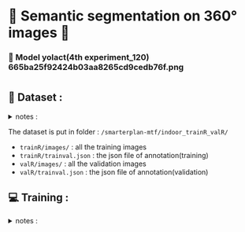 # :cherry_blossom: Semantic segmentation on 360° images :cherry_blossom:



### :tea: Model yolact(4th experiment_120) 665ba25f92424b03aa8265cd9cedb76f.png 




#


## :floppy_disk: Dataset :

<details>
  <summary> notes : </summary>
  1. From lableme to coco : [This github](https://github.com/Tony607/labelme2coco.git)
</details>

The dataset is put in folder : `/smarterplan-mtf/indoor_trainR_valR/`
- `trainR/images/` : all the training images
- `trainR/trainval.json` : the json file of annotation(training)
- `valR/images/` : all the validation images
- `valR/trainval.json` : the json file of annotation(validation)

## :computer: Training :
<details>
  <summary> notes : </summary>
  1. Please, make sure your pc has appropiate GPU.
  2. Finetune : Please, go to this [link](https://github.com/dbolya/yolact/issues/36) for instruction.
  3. To change configuration : <a link>(/smarterplan-mtf/yolact/data/config.py)
1. Change the config in file : `/smarterplan-mtf/yolact/data/config.py`

2. run `/smarterplan-mtf/yolact/train.py`
```
python train.py --config=yolact_resnet101_indoor1216R_all4_add_config --batch_size=3
```

## :clipboard: Validation :
1. Plot images of mask and bounding box
```
python val.py --config=yolact_resnet101_indoor1216R_all4_add_config --top_k=35 --images=test_images:output
```

The output will be plotted in folder `output`.

2. Output file json :
```
python val_output.py --config=yolact_resnet101_indoor1216R_all4_add_config --top_k=35 --images=test_images:output
```

## :bulb: Summary

`Yolact_summary.pdf` contains summary of the 4 experiments using yolact and dataset trainR, valR on 34 classes(35 classes with background). 

## :doughnut: link
- [GitHub official Yolact](https://github.com/dbolya/yolact)
- [Gitlab Smarterplan for Yolact](https://gitlab.com/thai-binh.phan/smarterplan-mtf/-/tree/yolact/)
